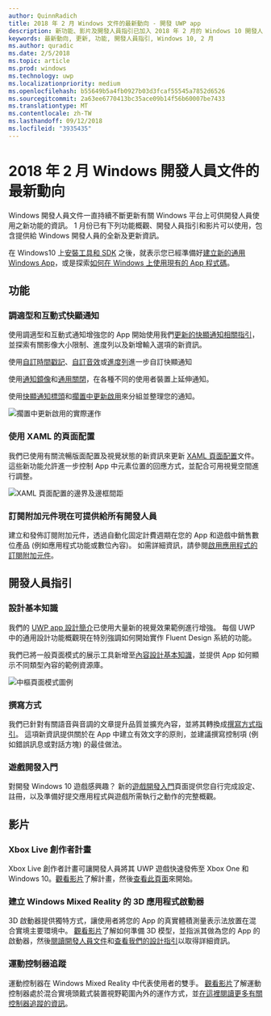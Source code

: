 ```yaml
---
author: QuinnRadich
title: 2018 年 2 月 Windows 文件的最新動向 - 開發 UWP app
description: 新功能、影片及開發人員指引已加入 2018 年 2 月的 Windows 10 開發人員文件中
keywords: 最新動向, 更新, 功能, 開發人員指引, Windows 10, 2 月
ms.author: quradic
ms.date: 2/5/2018
ms.topic: article
ms.prod: windows
ms.technology: uwp
ms.localizationpriority: medium
ms.openlocfilehash: b55649b5a4fb0927b03d3fcaf55545a7852d6526
ms.sourcegitcommit: 2a63ee6770413bc35ace09b14f56b60007be7433
ms.translationtype: MT
ms.contentlocale: zh-TW
ms.lasthandoff: 09/12/2018
ms.locfileid: "3935435"
---
```

# <a name="whats-new-in-the-windows-developer-docs-in-february-2018"></a>2018 年 2 月 Windows 開發人員文件的最新動向

Windows 開發人員文件一直持續不斷更新有關 Windows 平台上可供開發人員使用之新功能的資訊。 1 月份已有下列功能概觀、開發人員指引和影片可以使用，包含提供給 Windows 開發人員的全新及更新資訊。

在 Windows10 上[安裝工具和 SDK](http://go.microsoft.com/fwlink/?LinkId=821431) 之後，就表示您已經準備好[建立新的通用 Windows App](../get-started/create-uwp-apps.md)，或是探索[如何在 Windows 上使用現有的 App 程式碼](../porting/index.md)。


## <a name="features"></a>功能

### <a name="adaptive-and-interactive-toast-notifications"></a>調適型和互動式快顯通知

使用調適型和互動式通知增強您的 App 開始使用我們[更新的快顯通知相關指引](../design/shell/tiles-and-notifications/adaptive-interactive-toasts.md)，並探索有關影像大小限制、進度列以及新增輸入選項的新資訊。

使用[自訂時間戳記](../design/shell/tiles-and-notifications/custom-timestamps-on-toasts.md)、[自訂音效](../design/shell/tiles-and-notifications/custom-audio-on-toasts.md)或[進度列](../design/shell/tiles-and-notifications/toast-progress-bar.md)進一步自訂快顯通知

使用[通知鏡像](../design/shell/tiles-and-notifications/notification-mirroring.md)和[通用關閉](../design/shell/tiles-and-notifications/universal-dismiss.md)，在各種不同的使用者裝置上延伸通知。

使用[快顯通知標頭](../design/shell/tiles-and-notifications/toast-headers.md)和[擱置中更新啟用](../design/shell/tiles-and-notifications/toast-pending-update.md)來分組並整理您的通知。

![擱置中更新啟用的實際運作](../design/shell/tiles-and-notifications/images/toast-pendingupdate.gif)

### <a name="page-layouts-with-xaml"></a>使用 XAML 的頁面配置

我們已使用有關流暢版面配置及視覺狀態的新資訊來更新 [XAML 頁面配置](../design/layout/layouts-with-xaml.md)文件。 這些新功能允許進一步控制 App 中元素位置的回應方式，並配合可用視覺空間進行調整。

![XAML 頁面配置的邊界及邊框間距](../design/layout/images/xaml-layout-margins-padding.png)

### <a name="subscription-add-ons-are-now-available-to-all-developers"></a>訂閱附加元件現在可提供給所有開發人員

建立和發佈訂閱附加元件，透過自動化固定計費週期在您的 App 和遊戲中銷售數位產品 (例如應用程式功能或數位內容)。 如需詳細資訊，請參閱[啟用應用程式的訂閱附加元件](../monetize/enable-subscription-add-ons-for-your-app.md)。

## <a name="developer-guidance"></a>開發人員指引

### <a name="design-basics"></a>設計基本知識

我們的 [UWP app 設計簡介](../design/basics/design-and-ui-intro.md)已使用大量新的視覺效果範例進行增強。 每個 UWP 中的通用設計功能概觀現在特別強調如何開始實作 Fluent Design 系統的功能。

我們已將一般頁面模式的展示工具新增至[內容設計基本知識](../design/basics/content-basics.md)，並提供 App 如何顯示不同類型內容的範例資源庫。

![中樞頁面模式圖例](../design/basics/images/hub.png)

### <a name="writing-style"></a>撰寫方式

我們已針對有關語音與音調的文章提升品質並擴充內容，並將其轉換成[撰寫方式指引](../design/style/writing-style.md)。 這項新資訊提供關於在 App 中建立有效文字的原則，並建議撰寫控制項 (例如錯誤訊息或對話方塊) 的最佳做法。

### <a name="getting-started-for-game-development"></a>遊戲開發入門

對開發 Windows 10 遊戲感興趣？ 新的[遊戲開發入門](../gaming/getting-started.md)頁面提供您自行完成設定、註冊，以及準備好提交應用程式與遊戲所需執行之動作的完整概觀。

## <a name="videos"></a>影片

### <a name="xbox-live-creators-program"></a>Xbox Live 創作者計畫

Xbox Live 創作者計畫可讓開發人員將其 UWP 遊戲快速發佈至 Xbox One 和 Windows 10。[觀看影片](https://www.youtube.com/watch?v=zpFfHHBkVq4)了解計畫，然後[查看此頁面](https://www.xbox.com/developers/creators-program)來開始。

### <a name="creating-3d-app-launchers-for-windows-mixed-reality"></a>建立 Windows Mixed Reality 的 3D 應用程式啟動器

3D 啟動器提供獨特方式，讓使用者將您的 App 的真實體積測量表示法放置在混合實境主要環境中。 [觀看影片](https://www.youtube.com/watch?v=TxIslHsEXno)了解如何準備 3D 模型，並指派其做為您的 App 的啟動器，然後[閱讀開發人員文件](https://developer.microsoft.com/windows/mixed-reality/implementing_3d_app_launchers)和[查看我們的設計指引](https://developer.microsoft.com/windows/mixed-reality/3d_app_launcher_design_guidance)以取得詳細資訊。

### <a name="motion-controller-tracking"></a>運動控制器追蹤

運動控制器在 Windows Mixed Reality 中代表使用者的雙手。 [觀看影片](https://www.youtube.com/watch?v=rkDpRllbLII)了解運動控制器處於混合實境頭戴式裝置視野範圍內外的運作方式，並[在這裡閱讀更多有關控制器追蹤的資訊](https://developer.microsoft.com/windows/mixed-reality/motion_controllers#controller_tracking_state%E2%80%9D)。